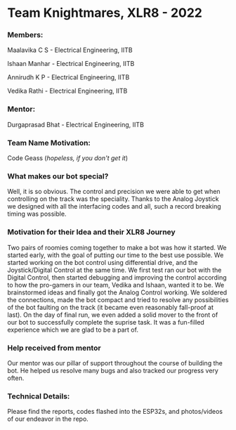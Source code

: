# Team Knightmares, XLR8 - 2022

### Members:
Maalavika C S - Electrical Engineering, IITB

Ishaan Manhar - Electrical Engineering, IITB  

Annirudh K P - Electrical Engineering, IITB   

Vedika Rathi - Electrical Engineering, IITB    


### Mentor:
Durgaprasad Bhat - Electrical Engineering, IITB

### Team Name Motivation: 
Code Geass (*hopeless, if you don't get it*)

### What makes our bot special?
Well, it is so obvious. The control and precision we were able to get when controlling on the track was the speciality. Thanks to the Analog Joystick we designed 
with all the interfacing codes and all, such a record breaking timing was possible.

### Motivation for their Idea and their XLR8 Journey
Two pairs of roomies coming together to make a bot was how it started. We started early, with the goal of putting our time to the best use possible. We started working 
on the bot control using differential drive, and the Joystick/Digital Control at the same time. We first test ran our bot with the Digital Control, then started debugging and improving the control according to how the pro-gamers in our team, Vedika and Ishaan, wanted it to be. We brainstormed ideas and finally got the Analog Control working. We soldered the connections, made the bot compact and tried to resolve any possibilities of the bot faulting on the track (it became even reasonably fall-proof at last). On the day of final run, we even added a solid mover to the front of our bot to successfully complete the suprise task. It was a fun-filled experience which we are glad to be a part of.

### Help received from mentor
Our mentor was our pillar of support throughout the course of building the bot. He helped us resolve many bugs and also tracked our progress very often.

### Technical Details:
Please find the reports, codes flashed into the ESP32s, and photos/videos of our endeavor in the repo.
